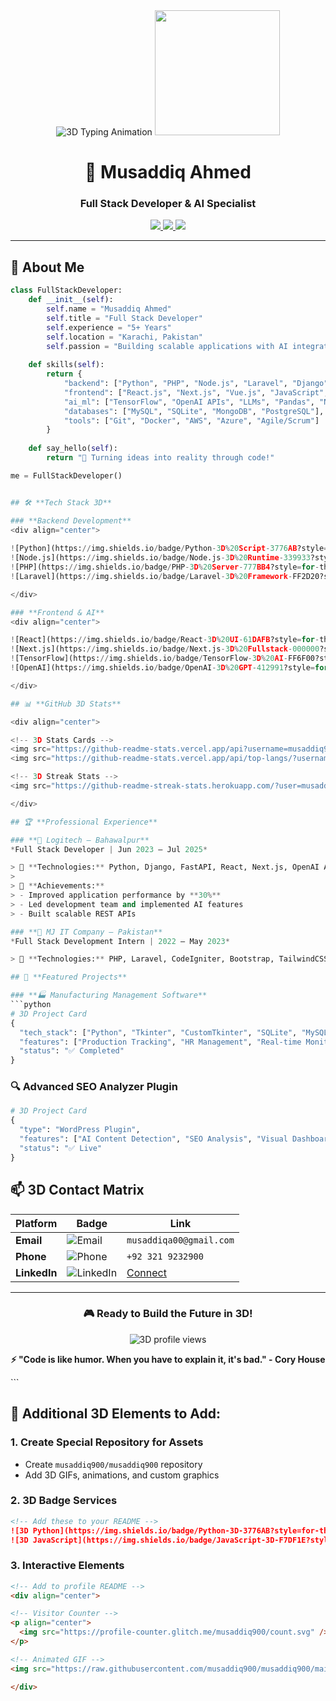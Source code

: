 
<div align="center">

<!-- 3D Animated Header -->
<img src="https://readme-typing-svg.herokuapp.com?font=Fira+Code&size=30&duration=4000&color=00FF00&center=true&vCenter=true&width=500&lines=Full+Stack+Developer;AI+%26+ML+Enthusiast;Python+%7C+React+%7C+Node.js;5+Years+Experience" alt="3D Typing Animation" />

<!-- Animated 3D Cube -->
<img src="https://github.com/musaddiq900/musaddiq900/blob/main/cube.gif?raw=true" width="200" height="200" />

# 🚀 Musaddiq Ahmed
### **Full Stack Developer & AI Specialist**

<!-- 3D Social Badges -->
<p align="center">
  <a href="mailto:musaddiqa00@gmail.com">
    <img src="https://img.shields.io/badge/Email-3D%20Inbox-00FF00?style=for-the-badge&logo=gmail" />
  </a>
  <a href="https://linkedin.com/in/yourprofile">
    <img src="https://img.shields.io/badge/LinkedIn-3D%20Network-0077B5?style=for-the-badge&logo=linkedin" />
  </a>
  <a href="tel:+923219232900">
    <img src="https://img.shields.io/badge/Phone-3D%20Call-00FF00?style=for-the-badge&logo=whatsapp" />
  </a>
</p>

</div>

---

## 🎯 **About Me**
```python
class FullStackDeveloper:
    def __init__(self):
        self.name = "Musaddiq Ahmed"
        self.title = "Full Stack Developer"
        self.experience = "5+ Years"
        self.location = "Karachi, Pakistan"
        self.passion = "Building scalable applications with AI integration"
    
    def skills(self):
        return {
            "backend": ["Python", "PHP", "Node.js", "Laravel", "Django", "FastAPI"],
            "frontend": ["React.js", "Next.js", "Vue.js", "JavaScript", "TypeScript"],
            "ai_ml": ["TensorFlow", "OpenAI APIs", "LLMs", "Pandas", "NumPy"],
            "databases": ["MySQL", "SQLite", "MongoDB", "PostgreSQL"],
            "tools": ["Git", "Docker", "AWS", "Azure", "Agile/Scrum"]
        }
    
    def say_hello(self):
        return "🚀 Turning ideas into reality through code!"

me = FullStackDeveloper()


## 🛠 **Tech Stack 3D**

### **Backend Development**
<div align="center">
  
![Python](https://img.shields.io/badge/Python-3D%20Script-3776AB?style=for-the-badge&logo=python&logoColor=white)
![Node.js](https://img.shields.io/badge/Node.js-3D%20Runtime-339933?style=for-the-badge&logo=nodedotjs&logoColor=white)
![PHP](https://img.shields.io/badge/PHP-3D%20Server-777BB4?style=for-the-badge&logo=php&logoColor=white)
![Laravel](https://img.shields.io/badge/Laravel-3D%20Framework-FF2D20?style=for-the-badge&logo=laravel&logoColor=white)

</div>

### **Frontend & AI**
<div align="center">

![React](https://img.shields.io/badge/React-3D%20UI-61DAFB?style=for-the-badge&logo=react&logoColor=black)
![Next.js](https://img.shields.io/badge/Next.js-3D%20Fullstack-000000?style=for-the-badge&logo=nextdotjs&logoColor=white)
![TensorFlow](https://img.shields.io/badge/TensorFlow-3D%20AI-FF6F00?style=for-the-badge&logo=tensorflow&logoColor=white)
![OpenAI](https://img.shields.io/badge/OpenAI-3D%20GPT-412991?style=for-the-badge&logo=openai&logoColor=white)

</div>

## 📊 **GitHub 3D Stats**

<div align="center">

<!-- 3D Stats Cards -->
<img src="https://github-readme-stats.vercel.app/api?username=musaddiq900&show_icons=true&theme=radical&border_color=00FF00&bg_color=0D1117&title_color=00FF00&icon_color=00FF00" alt="3D GitHub Stats" width="45%" />
<img src="https://github-readme-stats.vercel.app/api/top-langs/?username=musaddiq900&layout=compact&theme=radical&border_color=00FF00&bg_color=0D1117&title_color=00FF00" alt="3D Top Languages" width="45%" />

<!-- 3D Streak Stats -->
<img src="https://github-readme-streak-stats.herokuapp.com/?user=musaddiq900&theme=radical&border=00FF00&background=0D1117&ring=00FF00&fire=00FF00&currStreakLabel=00FF00" alt="3D GitHub Streak" />

</div>

## 🏆 **Professional Experience**

### **💼 Logitech – Bahawalpur**
*Full Stack Developer | Jun 2023 – Jul 2025*

> 🔧 **Technologies:** Python, Django, FastAPI, React, Next.js, OpenAI API, TensorFlow
> 
> 🎯 **Achievements:**
> - Improved application performance by **30%**
> - Led development team and implemented AI features
> - Built scalable REST APIs

### **💼 MJ IT Company – Pakistan**
*Full Stack Development Intern | 2022 – May 2023*

> 🔧 **Technologies:** PHP, Laravel, CodeIgniter, Bootstrap, TailwindCSS

## 🚀 **Featured Projects**

### **🏭 Manufacturing Management Software**
```python
# 3D Project Card
{
  "tech_stack": ["Python", "Tkinter", "CustomTkinter", "SQLite", "MySQL"],
  "features": ["Production Tracking", "HR Management", "Real-time Monitoring"],
  "status": "✅ Completed"
}
```

### **🔍 Advanced SEO Analyzer Plugin**
```python
# 3D Project Card  
{
  "type": "WordPress Plugin",
  "features": ["AI Content Detection", "SEO Analysis", "Visual Dashboards"],
  "status": "✅ Live"
}
```

## 📫 **3D Contact Matrix**

<div align="center">

| Platform | Badge | Link |
|----------|-------|------|
| **Email** | ![Email](https://img.shields.io/badge/Email-3D-musaddiqa00@gmail.com-00FF00?style=flat-square&logo=gmail) | `musaddiqa00@gmail.com` |
| **Phone** | ![Phone](https://img.shields.io/badge/Phone-3D-%2B92%20321%209232900-00FF00?style=flat-square&logo=whatsapp) | `+92 321 9232900` |
| **LinkedIn** | ![LinkedIn](https://img.shields.io/badge/LinkedIn-3D-Connect-0077B5?style=flat-square&logo=linkedin) | [Connect](https://linkedin.com) |

</div>

---

<div align="center">

### **🎮 Ready to Build the Future in 3D!**
<img src="https://komarev.com/ghpvc/?username=musaddiq900&label=3D%20Profile%20Views&color=00FF00&style=flat-square" alt="3D profile views" />

**⚡ "Code is like humor. When you have to explain it, it's bad." - Cory House**

</div>
```

## 🎯 **Additional 3D Elements to Add:**

### **1. Create Special Repository for Assets**
- Create `musaddiq900/musaddiq900` repository
- Add 3D GIFs, animations, and custom graphics

### **2. 3D Badge Services**
```markdown
<!-- Add these to your README -->
![3D Python](https://img.shields.io/badge/Python-3D-3776AB?style=for-the-badge&logo=python&logoColor=white&labelColor=black&color=00FF00)
![3D JavaScript](https://img.shields.io/badge/JavaScript-3D-F7DF1E?style=for-the-badge&logo=javascript&logoColor=black&labelColor=black&color=00FF00)
```

### **3. Interactive Elements**
```html
<!-- Add to profile README -->
<div align="center">

<!-- Visitor Counter -->
<p align="center"> 
  <img src="https://profile-counter.glitch.me/musaddiq900/count.svg" />
</p>

<!-- Animated GIF -->
<img src="https://raw.githubusercontent.com/musaddiq900/musaddiq900/main/code.gif" width="500" />

</div>
```
